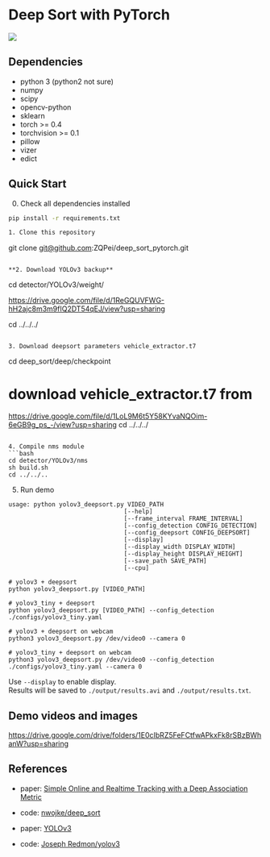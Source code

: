 # Deep Sort with PyTorch

![](demo/demo.gif)


## Dependencies
- python 3 (python2 not sure)
- numpy
- scipy
- opencv-python
- sklearn
- torch >= 0.4
- torchvision >= 0.1
- pillow
- vizer
- edict

## Quick Start
0. Check all dependencies installed
```bash
pip install -r requirements.txt

1. Clone this repository
```
git clone git@github.com:ZQPei/deep_sort_pytorch.git
```

**2. Download YOLOv3 backup**
```
cd detector/YOLOv3/weight/

https://drive.google.com/file/d/1ReGQUVFWG-hH2ajc8m3m9fIQ2DT54qEJ/view?usp=sharing

cd ../../../
```

3. Download deepsort parameters vehicle_extractor.t7
```
cd deep_sort/deep/checkpoint
# download vehicle_extractor.t7 from

https://drive.google.com/file/d/1LoL9M6t5Y58KYvaNQOim-6eGB9g_ps_-/view?usp=sharing
cd ../../../
```  

4. Compile nms module
```bash
cd detector/YOLOv3/nms
sh build.sh
cd ../../..
```


5. Run demo
```
usage: python yolov3_deepsort.py VIDEO_PATH
                                [--help]
                                [--frame_interval FRAME_INTERVAL]
                                [--config_detection CONFIG_DETECTION]
                                [--config_deepsort CONFIG_DEEPSORT]
                                [--display]
                                [--display_width DISPLAY_WIDTH]
                                [--display_height DISPLAY_HEIGHT]
                                [--save_path SAVE_PATH]          
                                [--cpu]          

# yolov3 + deepsort
python yolov3_deepsort.py [VIDEO_PATH]

# yolov3_tiny + deepsort
python yolov3_deepsort.py [VIDEO_PATH] --config_detection ./configs/yolov3_tiny.yaml

# yolov3 + deepsort on webcam
python3 yolov3_deepsort.py /dev/video0 --camera 0

# yolov3_tiny + deepsort on webcam
python3 yolov3_deepsort.py /dev/video0 --config_detection ./configs/yolov3_tiny.yaml --camera 0
```
Use `--display` to enable display.  
Results will be saved to `./output/results.avi` and `./output/results.txt`.


## Demo videos and images
https://drive.google.com/drive/folders/1E0cIbRZ5FeFCtfwAPkxFk8rSBzBWhanW?usp=sharing


## References
- paper: [Simple Online and Realtime Tracking with a Deep Association Metric](https://arxiv.org/abs/1703.07402)

- code: [nwojke/deep_sort](https://github.com/nwojke/deep_sort)

- paper: [YOLOv3](https://pjreddie.com/media/files/papers/YOLOv3.pdf)

- code: [Joseph Redmon/yolov3](https://pjreddie.com/darknet/yolo/)
